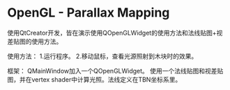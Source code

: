 # OpenGL - Parallax Mapping
使用QtCreator开发，皆在演示使用QOpenGLWidget的使用方法和法线贴图+视差贴图的使用方法。

使用方法：
1.运行程序。
2.移动鼠标，查看光源照射到木块时的效果。

框架： QMainWindow加入一个QOpenGLWidget。 使用一个法线贴图和视差贴图，并在vertex shader中计算光照。法线定义在TBN坐标系里。
